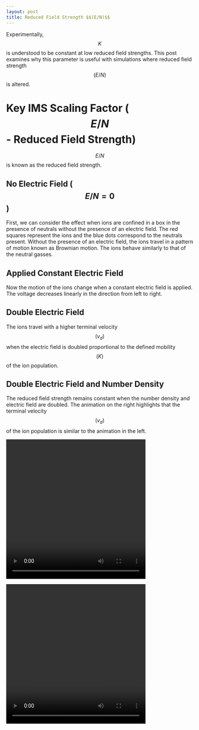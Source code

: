```yaml
---
layout: post
title: Reduced Field Strength $$(E/N)$$
---
```


Experimentally, $$K$$ is understood to be constant at low reduced field
strengths. This post examines why this parameter is useful with
simulations where reduced field strength $$(E/N)$$ is altered.

Key IMS Scaling Factor ($$E/N$$- Reduced Field Strength)
======================================================

$$E/N$$ is known as the reduced field strength.

No Electric Field ($$E/N=0$$)
---------------------------

First, we can consider the effect when ions are confined in a box in the
presence of neutrals without the presence of an electric field. The red
squares represent the ions and the blue dots correspond to the neutrals
present. Without the presence of an electric field, the ions travel in a
pattern of motion known as Brownian motion. The ions behave similarly to
that of the neutral gasses.

Applied Constant Electric Field
-------------------------------

Now the motion of the ions change when a constant electric field is
applied. The voltage decreases linearly in the direction from left to
right.

Double Electric Field
---------------------

The ions travel with a higher terminal velocity $$(v_d)$$ when the
electric field is doubled proportional to the defined mobility $$(K)$$ of
the ion population.

Double Electric Field and Number Density
----------------------------------------

The reduced field strength remains constant when the number density and
electric field are doubled. The animation on the right highlights that
the terminal velocity $$(v_d)$$ of the ion population is similar to the
animation in the left.


<video width="375" height="375" align="center" controls="controls">)
	<source src="/animations/IMS_Theory/HighQuality_EN1.mp4" type="video/mp4">)
</video>



<video width="375" height="375" align="center" controls="controls">)
	<source src="/animations/IMS_Theory/HighQuality_EN2.mp4" type="video/mp4">)
</video>
